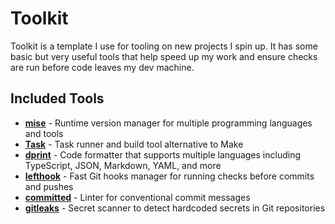 # Toolkit

Toolkit is a template I use for tooling on new projects I spin up. It has some
basic but very useful tools that help speed up my work and ensure checks are run
before code leaves my dev machine.

## Included Tools

- **[mise](https://mise.jdx.dev)** - Runtime version manager for multiple programming languages and tools
- **[Task](https://taskfile.dev/)** - Task runner and build tool alternative to Make
- **[dprint](https://dprint.dev/)** - Code formatter that supports multiple languages including TypeScript, JSON, Markdown, YAML, and more
- **[lefthook](https://lefthook.dev)** - Fast Git hooks manager for running checks before commits and pushes
- **[committed](https://github.com/crate-ci/committed)** - Linter for conventional commit messages
- **[gitleaks](https://gitleaks.io/)** - Secret scanner to detect hardcoded secrets in Git repositories
